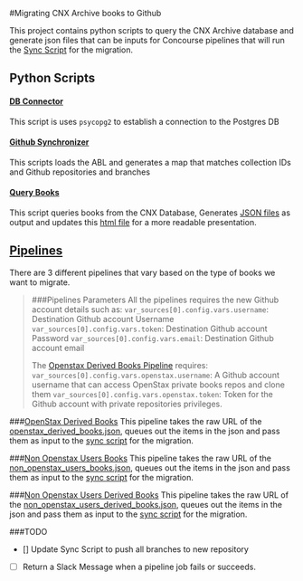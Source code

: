 #Migrating  CNX Archive books to Github

This project contains python scripts to query the CNX Archive database and generate json files that can be inputs for Concourse pipelines that will run the [Sync Script](../resource-synchronizer/sync.sh) for the migration.

## Python Scripts
#### [DB Connector](./db_connector.py)
This script is uses `psycopg2` to establish a connection to the Postgres DB
#### [Github Synchronizer](./github_synchronizer.py)
This scripts loads the ABL and generates a map that matches collection IDs and Github repositories and branches
#### [Query Books](./query_books.py)
This script queries books from the CNX  Database, Generates  [JSON files](./data/json) as output and updates this [html file](./data/index.html) for a more readable presentation.

## [Pipelines](./pipelines)
There are 3 different pipelines that vary based on the type of books we want to migrate.

> ###Pipelines Parameters
> All the pipelines requires the new Github account details such as:
> `var_sources[0].config.vars.username`: Destination Github account Username 
> `var_sources[0].config.vars.token`: Destination Github account Password
> `var_sources[0].config.vars.email`: Destination Github account email
> 
> The [Openstax Derived Books Pipeline](./pipelines/openstax_derived_books_pipeline.yml) requires:
> `var_sources[0].config.vars.openstax.username`: A Github account username that can access OpenStax private books repos and clone them
> `var_sources[0].config.vars.openstax.token`: Token for the Github account with private repositories privileges.




###[OpenStax Derived Books](./pipelines/openstax_derived_books_pipeline.yml)
This  pipeline takes the raw URL of the [openstax_derived_books.json](./data/json/openstax_derived_books.json), queues out the items in the json and pass them as input to the [sync script](../resource-synchronizer/sync.sh) for the migration.

###[Non Openstax Users Books](./pipelines/non_openstax_users_books_pipeline.yml)
This  pipeline takes the raw URL of the [non_openstax_users_books.json](./data/json/non_openstax_users_books.json), queues out the items in the json and pass them as input to the [sync script](../resource-synchronizer/sync.sh) for the migration.

###[Non Openstax Users Derived Books](./pipelines/non_openstax_users_derived_books_pipeline.yml)
This  pipeline takes the raw URL of the [non_openstax_users_derived_books.json](./data/json/non_openstax_users_derived_books.json), queues out the items in the json and pass them as input to the [sync script](../resource-synchronizer/sync.sh) for the migration.


###TODO
- [] Update Sync Script to push all branches to new repository
- [ ] Return a Slack Message when a pipeline job fails or succeeds.
